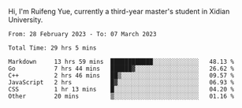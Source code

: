 Hi, I'm Ruifeng Yue, currently a third-year master's student in Xidian University.

<!--
**yrf105/yrf105** is a ✨ _special_ ✨ repository because its `README.md` (this file) appears on your GitHub profile.

Here are some ideas to get you started:

- 🔭 I’m currently working on ...
- 🌱 I’m currently learning ...
- 👯 I’m looking to collaborate on ...
- 🤔 I’m looking for help with ...
- 💬 Ask me about ...
- 📫 How to reach me: ...
- 😄 Pronouns: ...
- ⚡ Fun fact: ...
-->

<!--START_SECTION:waka-->

```text
From: 28 February 2023 - To: 07 March 2023

Total Time: 29 hrs 5 mins

Markdown     13 hrs 59 mins  ████████████░░░░░░░░░░░░░   48.13 %
Go           7 hrs 44 mins   ██████▓░░░░░░░░░░░░░░░░░░   26.62 %
C++          2 hrs 46 mins   ██▒░░░░░░░░░░░░░░░░░░░░░░   09.57 %
JavaScript   2 hrs           █▓░░░░░░░░░░░░░░░░░░░░░░░   06.93 %
CSS          1 hr 13 mins    █░░░░░░░░░░░░░░░░░░░░░░░░   04.20 %
Other        20 mins         ▒░░░░░░░░░░░░░░░░░░░░░░░░   01.16 %
```

<!--END_SECTION:waka-->
